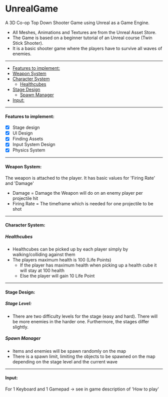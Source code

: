 # UnrealGame

A 3D Co-op Top Down Shooter Game using Unreal as a Game Engine.

- All Meshes, Animations and Textures are from the Unreal Asset Store.  
- The Game is based on a beginner tutorial of an Unreal course (Twin Stick Shooter).
- It is a basic shooter game where the players have to survive all waves of enemies. 
***
- [Features to implement:](#features-to-implement)
- [Weapon System](#weapon-system)
- [Character System](#character-system)
  * [Healthcubes](#healthcubes)
- [Stage Design](#stage-design)
  * [Spawn Manager](#spawn-manager)
- [Input:](#input)

***

#### Features to implement:
* [x] Stage design
* [x] UI Design
* [x] Finding Assets
* [x] Input System Design
* [x] Physics System

***
#### Weapon System:
The weapon is attached to the player. It has basic values for 'Firing Rate' and 'Damage'
  - Damage = Damage the Weapon will do on an enemy player per projectile hit
  - Firing Rate = The timeframe which is needed for one projectile to be shot
 ***
#### Character System:

##### Healthcubes
  - Healthcubes can be picked up by each player simply by walking/colliding against them
  - The players maximum health is 100 (Life Points)
    * If the player has maximum health when picking up a health cube it will stay at 100 health
    * Else the player will gain 10 Life Point
***
#### Stage Design:
##### Stage Level: 
  - There are two difficulty levels for the stage (easy and hard). There will be more enemies in the harder one. Furthermore, the stages  differ slightly. 
  
##### Spawn Manager 
  - Items and enemies will be spawn randomly on the map
  - There is a spawn limit, limiting the objects to be spawned on the map depending on the stage level and the current wave
  
***
#### Input:
For 1 Keyboard and 1 Gamepad -> see in game description of 'How to play'
